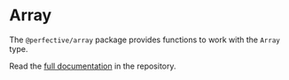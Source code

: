 # Array

The `@perfective/array` package provides functions to work with the `Array` type.

Read the [full documentation](https://github.com/perfective/js/blob/master/packages/array/README.adoc) 
in the repository.
